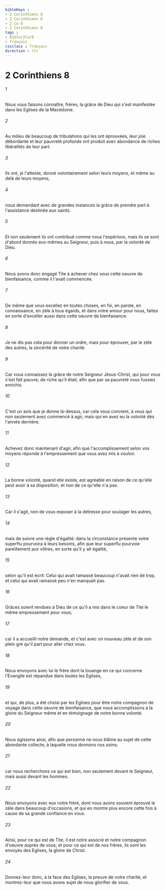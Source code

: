 ```yaml
---
bibleKeys : 
- 2 Corinthiens 8
- 2 Corinthiens 8
- 2 Co 8
- 2 Corinthians 8
tags : 
- Bible/2Co/8
- français
cssclass : français
direction : ltr
---
```


# 2 Corinthiens 8

###### 1
Nous vous faisons connaître, frères, la grâce de Dieu qui s'est manifestée dans les Eglises de la Macédoine.
###### 2
Au milieu de beaucoup de tribulations qui les ont éprouvées, leur joie débordante et leur pauvreté profonde ont produit avec abondance de riches libéralités de leur part.
###### 3
Ils ont, je l'atteste, donné volontairement selon leurs moyens, et même au delà de leurs moyens,
###### 4
nous demandant avec de grandes instances la grâce de prendre part à l'assistance destinée aux saints.
###### 5
Et non seulement ils ont contribué comme nous l'espérions, mais ils se sont d'abord donnés eux-mêmes au Seigneur, puis à nous, par la volonté de Dieu.
###### 6
Nous avons donc engagé Tite à achever chez vous cette oeuvre de bienfaisance, comme il l'avait commencée.
###### 7
De même que vous excellez en toutes choses, en foi, en parole, en connaissance, en zèle à tous égards, et dans votre amour pour nous, faites en sorte d'exceller aussi dans cette oeuvre de bienfaisance.
###### 8
Je ne dis pas cela pour donner un ordre, mais pour éprouver, par le zèle des autres, la sincérité de votre charité.
###### 9
Car vous connaissez la grâce de notre Seigneur Jésus-Christ, qui pour vous s'est fait pauvre, de riche qu'il était, afin que par sa pauvreté vous fussiez enrichis.
###### 10
C'est un avis que je donne là-dessus, car cela vous convient, à vous qui non seulement avez commencé à agir, mais qui en avez eu la volonté dès l'année dernière.
###### 11
Achevez donc maintenant d'agir, afin que l'accomplissement selon vos moyens réponde à l'empressement que vous avez mis à vouloir.
###### 12
La bonne volonté, quand elle existe, est agréable en raison de ce qu'elle peut avoir à sa disposition, et non de ce qu'elle n'a pas.
###### 13
Car il s'agit, non de vous exposer à la détresse pour soulager les autres,
###### 14
mais de suivre une règle d'égalité: dans la circonstance présente votre superflu pourvoira à leurs besoins, afin que leur superflu pourvoie pareillement aux vôtres, en sorte qu'il y ait égalité,
###### 15
selon qu'il est écrit: Celui qui avait ramassé beaucoup n'avait rien de trop, et celui qui avait ramassé peu n'en manquait pas.
###### 16
Grâces soient rendues à Dieu de ce qu'il a mis dans le coeur de Tite le même empressement pour vous;
###### 17
car il a accueilli notre demande, et c'est avec un nouveau zèle et de son plein gré qu'il part pour aller chez vous.
###### 18
Nous envoyons avec lui le frère dont la louange en ce qui concerne l'Evangile est répandue dans toutes les Eglises,
###### 19
et qui, de plus, a été choisi par les Eglises pour être notre compagnon de voyage dans cette oeuvre de bienfaisance, que nous accomplissons à la gloire du Seigneur même et en témoignage de notre bonne volonté.
###### 20
Nous agissons ainsi, afin que personne ne nous blâme au sujet de cette abondante collecte, à laquelle nous donnons nos soins;
###### 21
car nous recherchons ce qui est bien, non seulement devant le Seigneur, mais aussi devant les hommes.
###### 22
Nous envoyons avec eux notre frère, dont nous avons souvent éprouvé le zèle dans beaucoup d'occasions, et qui en montre plus encore cette fois à cause de sa grande confiance en vous.
###### 23
Ainsi, pour ce qui est de Tite, il est notre associé et notre compagnon d'oeuvre auprès de vous; et pour ce qui est de nos frères, ils sont les envoyés des Eglises, la gloire de Christ.
###### 24
Donnez-leur donc, à la face des Eglises, la preuve de votre charité, et montrez-leur que nous avons sujet de nous glorifier de vous.
